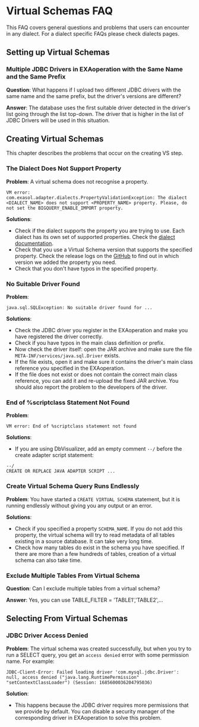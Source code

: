 # Virtual Schemas FAQ

This FAQ covers general questions and problems that users can encounter in any dialect. For a dialect specific FAQs please check dialects pages.

## Setting up Virtual Schemas

### Multiple JDBC Drivers in EXAoperation with the Same Name and the Same Prefix

**Question**: What happens if I upload two different JDBC drivers with the same name and the same prefix, but the driver's versions are different?

**Answer**: The database uses the first suitable driver detected in the driver's list going through the list top-down. The driver that is higher in the list of JDBC Drivers will be used in this situation.

## Creating Virtual Schemas

This chapter describes the problems that occur on the creating VS step.

### The Dialect Does Not Support Property

**Problem**: A virtual schema does not recognise a property.

```
VM error:
com.exasol.adapter.dialects.PropertyValidationException: The dialect <DIALECT_NAME> does not support <PROPERTY_NAME> property. Please, do not set the BIGQUERY_ENABLE_IMPORT property.
```

**Solutions**:

- Check if the dialect supports the property you are trying to use. Each dialect has its own set of supported properties. Check the [dialect documentation][dialects].
- Check that you use a Virtual Schema version that supports the specified property. Check the release logs on the [GitHub][dialects] to find out in which version we added the property you need.
- Check that you don't have typos in the specified property.

### No Suitable Driver Found

**Problem**:

```
java.sql.SQLException: No suitable driver found for ...
```

**Solutions**:

- Check the JDBC driver you register in the EXAoperation and make you have registered the driver correctly.
- Check if you have typos in the main class definition or prefix.
- Now check the driver itself: open the JAR archive and make sure the file `META-INF/services/java.sql.Driver` exists.
- If the file exists, open it and make sure it contains the driver's main class reference you specified in the EXAoperation.
- If the file does not exist or does not contain the correct main class reference, you can add it and re-upload the fixed JAR archive. You should also report the problem to the developers of the driver.

### End of %scriptclass Statement Not Found

**Problem**:

```
VM error: End of %scriptclass statement not found
```

**Solutions**:

- If you are using DbVisualizer, add an empty comment `--/` before the create adapter script statement:

```
--/
CREATE OR REPLACE JAVA ADAPTER SCRIPT ...
```

### Create Virtual Schema Query Runs Endlessly

**Problem**: You have started a `CREATE VIRTUAL SCHEMA` statement, but it is running endlessly without giving you any output or an error.

**Solutions**:

- Check if you specified a property `SCHEMA_NAME`. If you do not add this property, the virtual schema will try to read metadata of all tables existing in a source database. It can take very long time.
- Check how many tables do exist in the schema you have specified. If there are more than a few hundreds of tables, creation of a virtual schema can also take time.

### Exclude Multiple Tables From Virtual Schema

**Question**: Can I exclude multiple tables from a virtual schema?

**Answer**: Yes, you can use TABLE_FILTER = 'TABLE1','TABLE2',...

## Selecting From Virtual Schemas

### JDBC Driver Access Denied

**Problem**: The virtual schema was created successfully, but when you try to run a SELECT query, you get an `access denied` error with some permission name. For example:

``` 
JDBC-Client-Error: Failed loading driver 'com.mysql.jdbc.Driver': null, access denied ("java.lang.RuntimePermission" "setContextClassLoader") (Session: 1685600036204795036)
```

**Solution**:

- This happens because the JDBC driver requires more permissions that we provide by default. You can disable a security manager of the corresponding driver in EXAoperation to solve this problem.

[dialects]: dialects.md

[github-releases]: https://github.com/exasol/virtual-schemas/releases